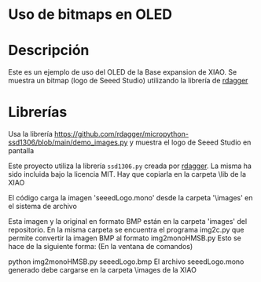 # Uso de bitmaps en OLED

# Descripción
Este es un ejemplo de uso del OLED de la Base expansion de XIAO. Se muestra un bitmap (logo de Seeed Studio) utilizando la librería de [rdagger](https://github.com/rdagger/micropython-ssd1306)


# Librerías

Usa la librería https://github.com/rdagger/micropython-ssd1306/blob/main/demo_images.py y muestra el logo de Seeed Studio en pantalla

Este proyecto utiliza la librería `ssd1306.py` creada por [rdagger](https://github.com/rdagger/micropython-ssd1306). La misma ha sido incluida bajo la licencia MIT.
Hay que copiarla en la carpeta \lib de la XIAO

El código carga la imagen 'seeedLogo.mono' desde la carpeta '\images' en el sistema de archivo

Esta imagen y la original en formato BMP están en la carpeta 'images' del repositorio. En la misma carpeta se encuentra el programa img2c.py que permite convertir la imagen BMP al formato img2monoHMSB.py
Esto se hace de la siguiente forma:
(En la ventana de comandos)

python img2monoHMSB.py seeedLogo.bmp
El archivo seeedLogo.mono generado debe cargarse en la carpeta \images de la XIAO

